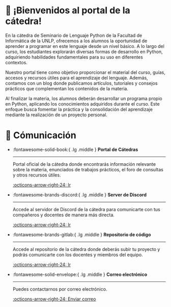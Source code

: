 # 👋 ¡Bienvenidos al portal de la cátedra!

En la cátedra de Seminario de Lenguaje Python de la Facultad de Informática de la UNLP,
ofrecemos a los alumnos la oportunidad de aprender a programar en este lenguaje desde
un nivel básico. A lo largo del curso, los estudiantes explorarán diversas formas de
desarrollo en Python, adquiriendo habilidades fundamentales para su uso en diferentes contextos.

Nuestro portal tiene como objetivo proporcionar el material del curso, guías, accesos y recursos
útiles para el aprendizaje del lenguaje. Además, contamos con un blog donde publicamos artículos,
tutoriales y consejos prácticos que complementan los contenidos de la materia.

Al finalizar la materia, los alumnos deberán desarrollar un programa propio en Python,
aplicando los conocimientos adquiridos durante el curso. Este enfoque busca fomentar la práctica
y la consolidación del aprendizaje mediante la realización de un proyecto personal.

# 💬 Cómunicación

<div class="grid cards" markdown>

-   :fontawesome-solid-book:{ .lg .middle } __Portal de Cátedras__

    ---

    Portal oficial de la cátedra donde encontrarás información relevante sobre la materia, enunciados
    de trabajos prácticos, el foro de consultas y otros recursos útiles.

    [:octicons-arrow-right-24: Ir](#)

-   :fontawesome-brands-discord:{ .lg .middle } __Server de Discord__

    ---

    Accede al servidor de Discord de la cátedra para comunicarte con tus compañeros y docentes
    de manera más directa.

    [:octicons-arrow-right-24: Ir](#)


-   :fontawesome-brands-gitlab:{ .lg .middle } __Repositorio de código__

    ---

    Accede al repositorio de la cátedra donde deberás subir tu proyecto y podrás comunicarte
    con los docentes y miembros del equipo.

    [:octicons-arrow-right-24: Ir](https://gitlab.catedras.linti.unlp.edu.ar/python-2025/)


-   :fontawesome-solid-envelope:{ .lg .middle } __Correo electrónico__

    ---

    Puedes contactarnos por correo electrónico.

    [:octicons-arrow-right-24: Enviar correo](mailto:python@info.unlp.edu.ar)

</div>
